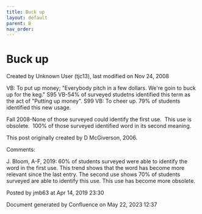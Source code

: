 ```yaml
---
title: Buck up
layout: default
parent: B
nav_order:
---
```


# Buck up

Created by  Unknown User (tjc13), last modified on Nov 24, 2008

VB: To put up money; &quot;Everybody pitch in a few dollars. We're goin to buck up for the keg.&quot; S95 VB-54% of surveyed studetns identified this term as the act of &quot;Putting up money&quot;. S99 VB: To cheer up. 79% of students identified this new usage.

Fall 2008-None of those surveyed could identify the first use.  This use is obsolete.  100% of those surveyed identified word in its second meaning.

This post originally created by D McGiverson, 2006.

Comments:

J. Bloom, A-F, 2019: 60% of students surveyed were able to identify the word in the first use. This trend shows that the word has become more relevant since the last entry. The second use shows 70% of students surveyed are able to identify this use. This use has become more obsolete. 

Posted by jmb63 at Apr 14, 2019 23:30

Document generated by Confluence on May 22, 2023 12:37


